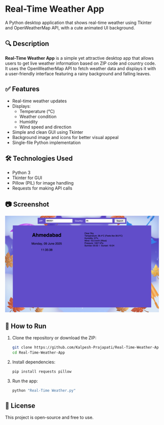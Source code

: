# Real-Time Weather App

A Python desktop application that shows real-time weather using Tkinter and OpenWeatherMap API, with a cute animated UI background.

## 🔍 Description

**Real-Time Weather App** is a simple yet attractive desktop app that allows users to get live weather information based on ZIP code and country code. It uses the OpenWeatherMap API to fetch weather data and displays it with a user-friendly interface featuring a rainy background and falling leaves.

## ✅ Features

- Real-time weather updates
- Displays:
  - Temperature (°C)
  - Weather condition
  - Humidity
  - Wind speed and direction
- Simple and clean GUI using Tkinter
- Background image and icons for better visual appeal
- Single-file Python implementation

## 🛠 Technologies Used

- Python 3
- Tkinter for GUI
- Pillow (PIL) for image handling
- Requests for making API calls

## 📷 Screenshot

![Weather UI](Screenshot.png)

## 🚀 How to Run

1. Clone the repository or download the ZIP:
    ```bash
    git clone https://github.com/Kalpesh-Prajapati/Real-Time-Weather-App.git
    cd Real-Time-Weather-App
    ```

2. Install dependencies:
    ```bash
    pip install requests pillow
    ```

3. Run the app:
    ```bash
    python "Real-Time Weather.py"
    ```

## 📄 License

This project is open-source and free to use.
